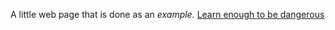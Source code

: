 A little web page that is done as an <em>example.</em>
<a href= "https:www.learnenough.com">Learn enough to be dangerous</a>
